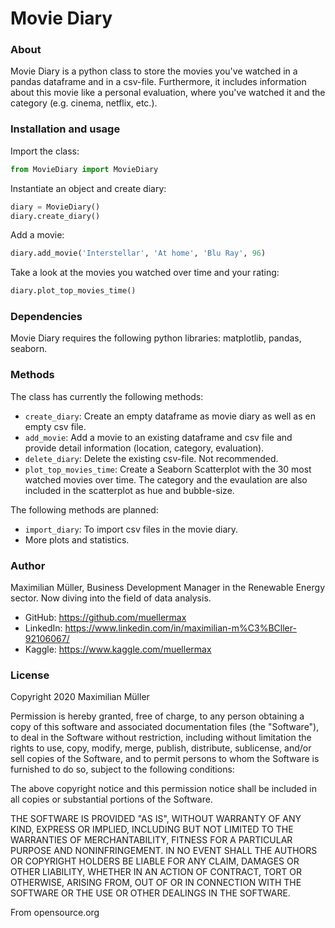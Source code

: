 # Movie Diary


### About

Movie Diary is a python class to store the movies you've watched in a pandas dataframe and in a csv-file. Furthermore, 
it includes information about this movie like a personal evaluation, where you've watched it and the category (e.g. 
cinema, netflix, etc.). 


### Installation and usage

Import the class: 
```python
from MovieDiary import MovieDiary
```
Instantiate an object and create diary: 
```python
diary = MovieDiary()
diary.create_diary()
```

Add a movie: 
```python
diary.add_movie('Interstellar', 'At home', 'Blu Ray', 96)
```

Take a look at the movies you watched over time and your rating: 
```python
diary.plot_top_movies_time()
```


### Dependencies

Movie Diary requires the following python libraries: matplotlib, pandas, seaborn. 


### Methods

The class has currently the following methods: 
* `create_diary`: Create an empty dataframe as movie diary as well as en empty csv file. 
* `add_movie`: Add a movie to an existing dataframe and csv file and provide detail information (location, category, 
evaluation). 
* `delete_diary`: Delete the existing csv-file. Not recommended. 
* `plot_top_movies_time`: Create a Seaborn Scatterplot with the 30 most watched movies over time. The category and the 
evaulation are also included in the scatterplot as hue and bubble-size. 

The following methods are planned: 
* `import_diary`: To import csv files in the movie diary. 
* More plots and statistics. 


### Author

Maximilian Müller, Business Development Manager in the Renewable Energy sector. Now diving into the field of data 
analysis.
* GitHub: https://github.com/muellermax
* LinkedIn: https://www.linkedin.com/in/maximilian-m%C3%BCller-92106067/
* Kaggle: https://www.kaggle.com/muellermax


### License

Copyright 2020 Maximilian Müller

Permission is hereby granted, free of charge, to any person obtaining a copy of this software and associated 
documentation files (the "Software"), to deal in the Software without restriction, including without limitation the 
rights to use, copy, modify, merge, publish, distribute, sublicense, and/or sell copies of the Software, and to permit 
persons to whom the Software is furnished to do so, subject to the following conditions:

The above copyright notice and this permission notice shall be included in all copies or substantial portions of the 
Software.

THE SOFTWARE IS PROVIDED "AS IS", WITHOUT WARRANTY OF ANY KIND, EXPRESS OR IMPLIED, INCLUDING BUT NOT LIMITED TO THE 
WARRANTIES OF MERCHANTABILITY, FITNESS FOR A PARTICULAR PURPOSE AND NONINFRINGEMENT. IN NO EVENT SHALL THE AUTHORS OR 
COPYRIGHT HOLDERS BE LIABLE FOR ANY CLAIM, DAMAGES OR OTHER LIABILITY, WHETHER IN AN ACTION OF CONTRACT, TORT OR 
OTHERWISE, ARISING FROM, OUT OF OR IN CONNECTION WITH THE SOFTWARE OR THE USE OR OTHER DEALINGS IN THE SOFTWARE.

From opensource.org

